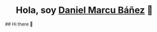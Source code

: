 <div align="center">
<h1 align="center">Hola, soy <a href="https://aristi.dev">Daniel Marcu Báñez</a> 👋</h1>
</div>
<img src="">
## Hi there 👋



<!--
**danielmb04/danielmb04** is a ✨ _special_ ✨ repository because its `README.md` (this file) appears on your GitHub profile.

Here are some ideas to get you started:

- 🔭 I’m currently working on ...
- 🌱 I’m currently learning ...
- 👯 I’m looking to collaborate on ...
- 🤔 I’m looking for help with ...
- 💬 Ask me about ...
- 📫 How to reach me: ...
- 😄 Pronouns: ...
- ⚡ Fun fact: ...
-->
